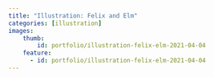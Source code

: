 ```yaml
---
title: "Illustration: Felix and Elm"
categories: [illustration]
images:
    thumb:
        id: portfolio/illustration-felix-elm-2021-04-04
    feature:
      - id: portfolio/illustration-felix-elm-2021-04-04
---
```


